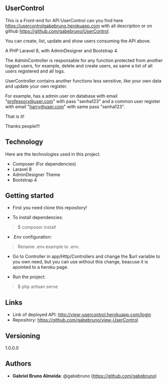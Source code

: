 
## UserControl
 
This is a Front-end for API UserControl can you find here https://usercontrolgabebruno.herokuapp.com with all description or on github https://github.com/gabebruno/UserControl.

You can create, list, update and show users consuming the API above.

A PHP Laravel 8, with AdminDesigner and Bootstrap 4.

The AdminController is responsable for any function protected from another logged users, for example, delete and create users, as same a list of all users registered and all logs.

UserController contains another functions less sensitive, like your own data and update your own register.

For example, has a admin user on database with email "professorx@user.com" with pass "senha123" and a common user register with email "harry@user.com" with same pass "senha123".

That is it!

Thanks people!!!
 
## Technology 
 
Here are the technologies used in this project.

* Composer (For dependencies)
* Laravel 8
* AdminDesigner Theme
* Bootstrap 4

## Getting started

* First you need clone this repository!

* To install dependencies:
>   $ composer install

* .Env configuration:
>   Rename .env.example to .env.

* Go to Controller in app/Http/Controllers and change the $url variable to you own need, but you can use without this change, beacuse it is apointed to a heroku page.

* Run the project:
>   $ php artisan serve    
 
## Links
 
  - Link of deployed API: http://view-usercontrol.herokuapp.com/login
  - Repository: https://github.com/gabebruno/view-UserControl 
 
## Versioning
 
1.0.0.0
 
 
## Authors
 
* **Gabriel Bruno Almeida**: @gabebruno (https://github.com/gabebruno)

